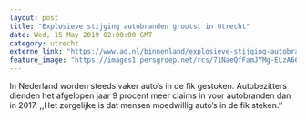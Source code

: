 ```yaml
---
layout: post
title: "Explosieve stijging autobranden grootst in Utrecht"
date: Wed, 15 May 2019 02:00:00 GMT
category: utrecht
externe_link: "https://www.ad.nl/binnenland/explosieve-stijging-autobranden-grootst-in-utrecht~a6eacba1/"
feature_image: "https://images1.persgroep.net/rcs/71NaeQfFamJYMg-ELzA668MlfC4/diocontent/148328116/_fitwidth/400/?appId=21791a8992982cd8da851550a453bd7f&quality=0.7"
---
```


In Nederland worden steeds vaker auto’s in de fik gestoken. Autobezitters dienden het afgelopen jaar 9 procent meer claims in voor autobranden dan in 2017. ,,Het zorgelijke is dat mensen moedwillig auto’s in de fik steken.’’

